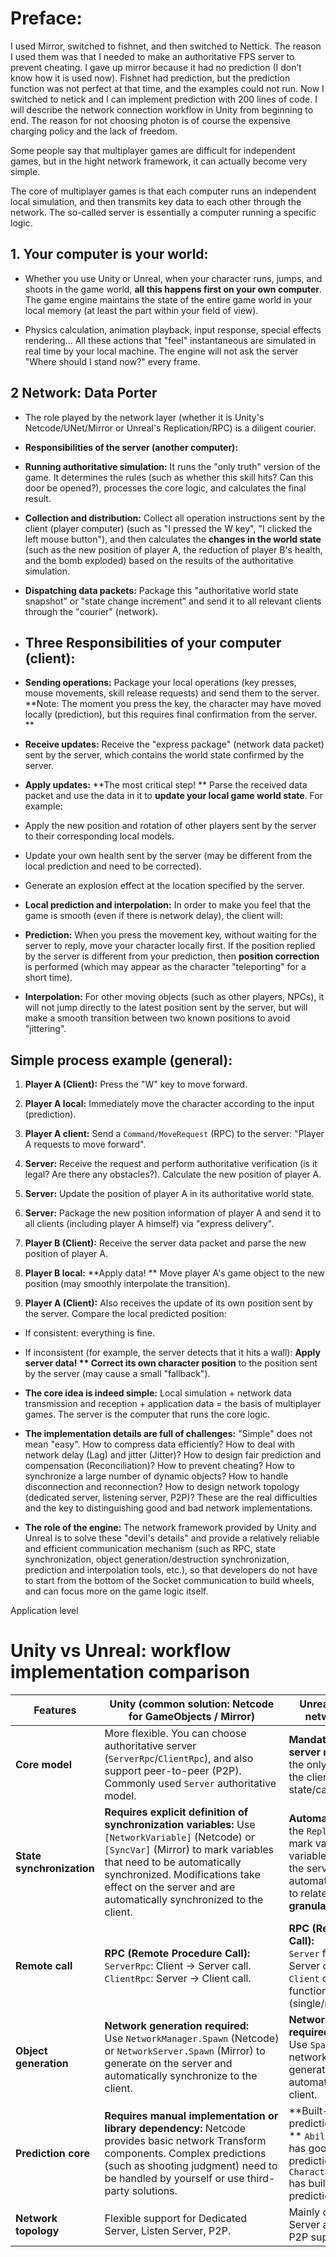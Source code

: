 # Preface:

I used Mirror, switched to fishnet, and then switched to Nettick. The reason I used them was that I needed to make an authoritative FPS server to prevent cheating. I gave up mirror because it had no prediction (I don’t know how it is used now). Fishnet had prediction, but the prediction function was not perfect at that time, and the examples could not run. Now I switched to netick and I can implement prediction with 200 lines of code. I will describe the network connection workflow in Unity from beginning to end. The reason for not choosing photon is of course the expensive charging policy and the lack of freedom.

Some people say that multiplayer games are difficult for independent games, but in the hight network framework, it can actually become very simple.

The core of multiplayer games is that each computer runs an independent local simulation, and then transmits key data to each other through the network. The so-called server is essentially a computer running a specific logic.

## 1. Your computer is your world:

- Whether you use Unity or Unreal, when your character runs, jumps, and shoots in the game world, **all this happens first on your own computer**. The game engine maintains the state of the entire game world in your local memory (at least the part within your field of view).

- Physics calculation, animation playback, input response, special effects rendering... All these actions that "feel" instantaneous are simulated in real time by your local machine. The engine will not ask the server "Where should I stand now?" every frame.

## 2 Network: Data Porter

- The role played by the network layer (whether it is Unity's Netcode/UNet/Mirror or Unreal's Replication/RPC) is a diligent courier.

- **Responsibilities of the server (another computer):**

- **Running authoritative simulation:** It runs the "only truth" version of the game. It determines the rules (such as whether this skill hits? Can this door be opened?), processes the core logic, and calculates the final result.

- **Collection and distribution:** Collect all operation instructions sent by the client (player computer) (such as "I pressed the W key", "I clicked the left mouse button"), and then calculates the **changes in the world state** (such as the new position of player A, the reduction of player B's health, and the bomb exploded) based on the results of the authoritative simulation.

- **Dispatching data packets:** Package this "authoritative world state snapshot" or "state change increment" and send it to all relevant clients through the "courier" (network).

- ## Three Responsibilities of your computer (client):

- **Sending operations:** Package your local operations (key presses, mouse movements, skill release requests) and send them to the server. **Note: The moment you press the key, the character may have moved locally (prediction), but this requires final confirmation from the server. **

- **Receive updates:** Receive the "express package" (network data packet) sent by the server, which contains the world state confirmed by the server.

- **Apply updates:** **The most critical step! ** Parse the received data packet and use the data in it to **update your local game world state**. For example:

- Apply the new position and rotation of other players sent by the server to their corresponding local models.

- Update your own health sent by the server (may be different from the local prediction and need to be corrected).

- Generate an explosion effect at the location specified by the server.

- **Local prediction and interpolation:** In order to make you feel that the game is smooth (even if there is network delay), the client will:

- **Prediction:** When you press the movement key, without waiting for the server to reply, move your character locally first. If the position replied by the server is different from your prediction, then **position correction** is performed (which may appear as the character "teleporting" for a short time).

- **Interpolation:** For other moving objects (such as other players, NPCs), it will not jump directly to the latest position sent by the server, but will make a smooth transition between two known positions to avoid "jittering".

## **Simple process example (general):**

1. **Player A (Client):** Press the "W" key to move forward.

2. **Player A local:** Immediately move the character according to the input (prediction).

3. **Player A client:** Send a `Command/MoveRequest` (RPC) to the server: "Player A requests to move forward".

4. **Server:** Receive the request and perform authoritative verification (is it legal? Are there any obstacles?). Calculate the new position of player A.

5. **Server:** Update the position of player A in its authoritative world state.

6. **Server:** Package the new position information of player A and send it to all clients (including player A himself) via "express delivery".

7. **Player B (Client):** Receive the server data packet and parse the new position of player A.

8. **Player B local:** **Apply data! ** Move player A's game object to the new position (may smoothly interpolate the transition).

9. **Player A (Client):** Also receives the update of its own position sent by the server. Compare the local predicted position:

- If consistent: everything is fine.

- If inconsistent (for example, the server detects that it hits a wall): **Apply server data! ** Correct its own character position** to the position sent by the server (may cause a small "fallback").
- **The core idea is indeed simple:** Local simulation + network data transmission and reception + application data = the basis of multiplayer games. The server is the computer that runs the core logic.

- **The implementation details are full of challenges:** "Simple" does not mean "easy". How to compress data efficiently? How to deal with network delay (Lag) and jitter (Jitter)? How to design fair prediction and compensation (Reconciliation)? How to prevent cheating? How to synchronize a large number of dynamic objects? How to handle disconnection and reconnection? How to design network topology (dedicated server, listening server, P2P)? These are the real difficulties and the key to distinguishing good and bad network implementations.

- **The role of the engine:** The network framework provided by Unity and Unreal is to solve these "devil's details" and provide a relatively reliable and efficient communication mechanism (such as RPC, state synchronization, object generation/destruction synchronization, prediction and interpolation tools, etc.), so that developers do not have to start from the bottom of the Socket communication to build wheels, and can focus more on the game logic itself.

Application level

# Unity vs Unreal: workflow implementation comparison

| Features | Unity (common solution: Netcode for GameObjects / Mirror) | Unreal Engine (built-in network framework) |
| -------- | ----------------------------------------------------------------------------------------------------- | ------------------------------------------------------------------------------------------------------------------ |
| **Core model** | More flexible. You can choose authoritative server (`ServerRpc`/`ClientRpc`), and also support peer-to-peer (P2P). Commonly used `Server` authoritative model. | **Mandatory authoritative server model**. The server is the only source of truth, and the client can only replicate state/call RPC. |
| **State synchronization** | **Requires explicit definition of synchronization variables:** Use `[NetworkVariable]` (Netcode) or `[SyncVar]` (Mirror) to mark variables that need to be automatically synchronized. Modifications take effect on the server and are automatically synchronized to the client. | **Automatic replication:** Use the `Replicated` attribute to mark variables. When variables are changed on the server, the engine automatically synchronizes to related clients. **More granular control**. |
| **Remote call** | **RPC (Remote Procedure Call):**<br>`ServerRpc`: Client -> Server call. <br>`ClientRpc`: Server -> Client call. | **RPC (Remote Procedure Call):**<br>`Server` function: Client -> Server call. <br>`Client` or `NetMulticast` function: Server -> Client (single/multiple) call. |
| **Object generation** | **Network generation required:** Use `NetworkManager.Spawn` (Netcode) or `NetworkServer.Spawn` (Mirror) to generate on the server and automatically synchronize to the client. | **Network generation required:** Use `SpawnActor` and related network parameters to generate on the server and automatically copy to the client. |
| **Prediction core** | **Requires manual implementation or library dependency:** Netcode provides basic network Transform components. Complex predictions (such as shooting judgment) need to be handled by yourself or use third-party solutions. | **Built-in powerful prediction support: ** `Ability System` (GAS) has good support for skill prediction. `CharacterMovementComponent` has built-in movement prediction. |
| **Network topology** | Flexible support for Dedicated Server, Listen Server, P2P. | Mainly optimize Dedicated Server and Listen Server. P2P support is weak. |